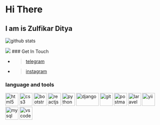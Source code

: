 # Hi There

## I am is Zulfikar Ditya

![github stats](https://github-readme-stats.vercel.app/api?username=zulfikar-dityaa&show_icons=true)

<img src="https://github-readme-stats.vercel.app/api/top-langs/?username=zulfikar-dityaa&theme=vue">
### Get In Touch

- > [telegram](https://www.t.me/Zulfikar_ditya)
- > [instagram](https://www.instagram.com/zulfikar.ditya/)

### language and tools

<p align="left"><img src="https://www.vectorlogo.zone/logos/w3_html5/w3_html5-icon.svg" alt="html5" width="40" height="40"/> 
<img src="https://www.flaticon.com/svg/static/icons/svg/732/732190.svg" alt="css3" width="40" height="40"/> 
<img src="https://www.vectorlogo.zone/logos/getbootstrap/getbootstrap-icon.svg" alt="bootstrap" width="40" height="40"/>
<img src="https://www.vectorlogo.zone/logos/reactjs/reactjs-icon.svg" alt="reactjs" width="40" height="40"/>
<img src="https://www.vectorlogo.zone/logos/python/python-icon.svg" alt="python" width="40" height="40"/>
<img src="https://www.vectorlogo.zone/logos/djangoproject/djangoproject-ar21.svg" alt="django" width="70" height="40"/>
<img src="https://www.vectorlogo.zone/logos/git-scm/git-scm-icon.svg" alt="git" width="40" height="40"/>
<img src="https://www.vectorlogo.zone/logos/getpostman/getpostman-icon.svg" alt="postman" width="40" height="40"/>

<img src="https://www.vectorlogo.zone/logos/laravel/laravel-icon.svg" alt="laravel" width="40" height="40"/>

<img src="https://www.vectorlogo.zone/logos/yiiframework/yiiframework-icon.svg" alt="yii" width="40" height="40"/>
<img src="https://www.vectorlogo.zone/logos/mysql/mysql-official.svg" alt="mysql" width="40" height="40"/>

<img src="https://www.vectorlogo.zone/logos/visualstudio_code/visualstudio_code-ar21.svg" alt="vscode" width="40" height="40"/>
</p>
